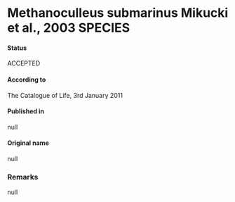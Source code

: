 Methanoculleus submarinus Mikucki et al., 2003 SPECIES
=======

#### Status
ACCEPTED

#### According to
The Catalogue of Life, 3rd January 2011

#### Published in
null

#### Original name
null

### Remarks
null